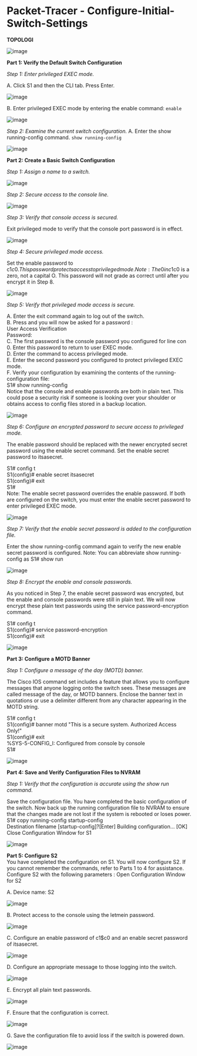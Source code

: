 # Packet-Tracer - Configure-Initial-Switch-Settings

**TOPOLOGI**

![image](https://github.com/eopaleto/Packet-Tracer---Configure-Initial-Switch-Settings/assets/126212773/9613b96f-9726-477d-8fa6-2dbc98fca4da)

**Part 1: Verify the Default Switch Configuration**  

*Step 1: Enter privileged EXEC mode.*   

  A. Click S1 and then the CLI tab. Press Enter.   
  
  ![image](https://github.com/eopaleto/Packet-Tracer---Configure-Initial-Switch-Settings/assets/126212773/0f52bfbb-0fdc-461e-8a38-b332cc6cf227)
  
  B. Enter privileged EXEC mode by entering the enable command:  `enable`
  
  ![image](https://github.com/eopaleto/Packet-Tracer---Configure-Initial-Switch-Settings/assets/126212773/776000d5-9b34-4a46-9b2f-a94540a8191e)


*Step 2: Examine the current switch configuration.*
  A. Enter the show running-config command. `show running-config`

  ![image](https://github.com/eopaleto/Packet-Tracer---Configure-Initial-Switch-Settings/assets/126212773/39aba85e-d2ad-4f8b-b957-7309250d70c8)

  
**Part 2: Create a Basic Switch Configuration**

*Step 1: Assign a name to a switch.*

  ![image](https://github.com/eopaleto/Packet-Tracer---Configure-Initial-Switch-Settings/assets/126212773/37c9e463-bf7a-4321-b77b-bb59e3cf8622)

*Step 2: Secure access to the console line.*  

![image](https://github.com/eopaleto/Packet-Tracer---Configure-Initial-Switch-Settings/assets/126212773/fa749356-79c5-4786-9202-a050f49490d8)


*Step 3: Verify that console access is secured.*

Exit privileged mode to verify that the console port password is in effect.

![image](https://github.com/eopaleto/Packet-Tracer---Configure-Initial-Switch-Settings/assets/126212773/2e65b5cd-0dfd-49e2-a18b-84c2a36dd1c0)

*Step 4: Secure privileged mode access.*

Set the enable password to c1$c0. This password protects access to privileged mode.
Note: The 0 in c1$c0 is a zero, not a capital O. This password will not grade as correct until after you encrypt it in Step 8.

![image](https://github.com/eopaleto/Packet-Tracer---Configure-Initial-Switch-Settings/assets/126212773/c0d03567-1d1b-44b4-8ddb-b37c1b58b78c)


*Step 5: Verify that privileged mode access is secure.*

  A. Enter the exit command again to log out of the switch.  
  B. Press <Enter> and you will now be asked for a password :  
  User Access Verification  
  Password:  
  C. The first password is the console password you configured for line con 0. Enter this password to return to user EXEC mode.  
  D. Enter the command to access privileged mode.  
  E. Enter the second password you configured to protect privileged EXEC mode.  
  F. Verify your configuration by examining the contents of the running-configuration file:  
  S1# show running-config  
  Notice that the console and enable passwords are both in plain text. This could pose a security risk if someone is looking over your shoulder or obtains access to config files stored in a backup location.

![image](https://github.com/eopaleto/Packet-Tracer---Configure-Initial-Switch-Settings/assets/126212773/c647634d-e7d0-4a5f-a1ed-ae87a69696df)

*Step 6: Configure an encrypted password to secure access to privileged mode.*

The enable password should be replaced with the newer encrypted secret password using the enable secret command. Set the enable secret password to itsasecret.

S1# config t  
S1(config)# enable secret itsasecret  
S1(config)# exit  
S1#   
Note: The enable secret password overrides the enable password. If both are configured on the switch, you must enter the enable secret password to enter privileged EXEC mode. 

![image](https://github.com/eopaleto/Packet-Tracer---Configure-Initial-Switch-Settings/assets/126212773/bb2b4641-7117-4509-87d0-abdc74e6b51f)

*Step 7: Verify that the enable secret password is added to the configuration file.*

Enter the show running-config command again to verify the new enable secret password is configured.
Note: You can abbreviate show running-config as
S1# show run  

![image](https://github.com/eopaleto/Packet-Tracer---Configure-Initial-Switch-Settings/assets/126212773/073c9ce4-17de-484b-a80e-d5dbbb881b84)

*Step 8: Encrypt the enable and console passwords.*

As you noticed in Step 7, the enable secret password was encrypted, but the enable and console passwords were still in plain text. We will now encrypt these plain text passwords using the service password-encryption command.

S1# config t  
S1(config)# service password-encryption  
S1(config)# exit  

![image](https://github.com/eopaleto/Packet-Tracer---Configure-Initial-Switch-Settings/assets/126212773/f7acae2b-b30a-491d-b8b9-511c4f1fe547)

**Part 3: Configure a MOTD Banner**

*Step 1: Configure a message of the day (MOTD) banner.*

The Cisco IOS command set includes a feature that allows you to configure messages that anyone logging onto the switch sees. These messages are called message of the day, or MOTD banners. Enclose the banner text in quotations or use a delimiter different from any character appearing in the MOTD string.

S1# config t  
S1(config)# banner motd "This is a secure system. Authorized Access Only!"  
S1(config)# exit  
%SYS-5-CONFIG_I: Configured from console by console  
S1#  

![image](https://github.com/eopaleto/Packet-Tracer---Configure-Initial-Switch-Settings/assets/126212773/4c34693d-84f3-4061-ac11-29548e347e40)

**Part 4: Save and Verify Configuration Files to NVRAM**

*Step 1: Verify that the configuration is accurate using the show run command.*

Save the configuration file. You have completed the basic configuration of the switch. Now back up the running configuration file to NVRAM to ensure that the changes made are not lost if the system is rebooted or loses power.  
S1# copy running-config startup-config  
Destination filename [startup-config]?[Enter]
Building configuration...
[OK]
Close Configuration Window for S1

![image](https://github.com/eopaleto/Packet-Tracer---Configure-Initial-Switch-Settings/assets/126212773/71c07526-04a0-4598-aff2-7568cdb4670c)

**Part 5: Configure S2**  
You have completed the configuration on S1. You will now configure S2. If you cannot remember the commands, refer to Parts 1 to 4 for assistance. 
Configure S2 with the following parameters : 
Open Configuration Window for S2   

  A. Device name: S2

![image](https://github.com/eopaleto/Packet-Tracer---Configure-Initial-Switch-Settings/assets/126212773/157d27da-c1d1-4691-9668-9ac1c76c81fa)

  B. Protect access to the console using the letmein password.

![image](https://github.com/eopaleto/Packet-Tracer---Configure-Initial-Switch-Settings/assets/126212773/c6c8189e-587c-4c6c-aff3-ad37d3cf80a8)

  C. Configure an enable password of c1$c0 and an enable secret password of itsasecret.

![image](https://github.com/eopaleto/Packet-Tracer---Configure-Initial-Switch-Settings/assets/126212773/04bee7a6-c379-4323-9e76-96b800596a1b)

  D. Configure an appropriate message to those logging into the switch.

![image](https://github.com/eopaleto/Packet-Tracer---Configure-Initial-Switch-Settings/assets/126212773/5aa07c26-b803-4c1f-95de-5f592b89f076)

  E. Encrypt all plain text passwords.

![image](https://github.com/eopaleto/Packet-Tracer---Configure-Initial-Switch-Settings/assets/126212773/6f4dcc51-e25a-4bf4-b139-d84927ad39d3)

  F. Ensure that the configuration is correct.

![image](https://github.com/eopaleto/Packet-Tracer---Configure-Initial-Switch-Settings/assets/126212773/83912d3a-9e57-42a2-9bdb-e01f57419065)

  G. Save the configuration file to avoid loss if the switch is powered down.

![image](https://github.com/eopaleto/Packet-Tracer---Configure-Initial-Switch-Settings/assets/126212773/c32fa32a-91c4-4733-bfd9-85a0f30e9f77)
